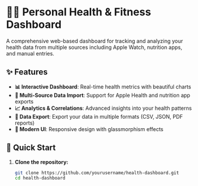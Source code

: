 # 🏃‍♂️ Personal Health & Fitness Dashboard

A comprehensive web-based dashboard for tracking and analyzing your health data from multiple sources including Apple Watch, nutrition apps, and manual entries.

## ✨ Features

- **📊 Interactive Dashboard**: Real-time health metrics with beautiful charts
- **📱 Multi-Source Data Import**: Support for Apple Health and nutrition app exports
- **📈 Analytics & Correlations**: Advanced insights into your health patterns
- **💾 Data Export**: Export your data in multiple formats (CSV, JSON, PDF reports)
- **🎨 Modern UI**: Responsive design with glassmorphism effects

## 🚀 Quick Start

1. **Clone the repository:**
   ```bash
   git clone https://github.com/yourusername/health-dashboard.git
   cd health-dashboard